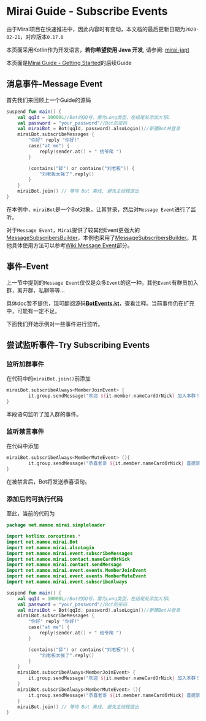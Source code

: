 # Mirai Guide - Subscribe Events

由于Mirai项目在快速推进中，因此内容时有变动，本文档的最后更新日期为```2020-02-21```，对应版本```0.17.0```

本页面采用Kotlin作为开发语言，**若你希望使用 Java 开发**, 请参阅: [mirai-japt](mirai-japt/README.md)

本页面是[Mirai Guide - Getting Started](/docs/guide_getting_started.md)的后续Guide

## 消息事件-Message Event

首先我们来回顾上一个Guide的源码

```kotlin
suspend fun main() {
    val qqId = 10000L//Bot的QQ号，需为Long类型，在结尾处添加大写L
    val password = "your_password"//Bot的密码
    val miraiBot = Bot(qqId, password).alsoLogin()//新建Bot并登录
    miraiBot.subscribeMessages {
        "你好" reply "你好!"
        case("at me") {
            reply(sender.at() + " 给爷爬 ")
        }

        (contains("舔") or contains("刘老板")) {
            "刘老板太强了".reply()
        }
    }
    miraiBot.join() // 等待 Bot 离线, 避免主线程退出
}
```

在本例中，```miraiBot```是一个Bot对象，让其登录，然后对```Message Event```进行了监听。

对于``````Message Event``````，```Mirai```提供了较其他Event更强大的[MessageSubscribersBuilder](https://github.com/mamoe/mirai/wiki/mirai-core/src/commonMain/kotlin/net.mamoe.mirai/event/MessageSubscribers.kt#L140)，本例也采用了[MessageSubscribersBuilder](https://github.com/mamoe/mirai/wiki/mirai-core/src/commonMain/kotlin/net.mamoe.mirai/event/MessageSubscribers.kt#L140)。其他具体使用方法可以参考[Wiki:Message Event](https://github.com/mamoe/mirai/wiki/Development-Guide---Kotlin#Message-Event)部分。



## 事件-Event

上一节中提到的```Message Event```仅仅是众多```Event```的这一种，其他```Event```有群员加入群，离开群，私聊等等...

具体doc暂不提供，现可翻阅源码[**BotEvents.kt**](https://github.com/mamoe/mirai/blob/master/mirai-core/src/commonMain/kotlin/net.mamoe.mirai/event/events/BotEvents.kt)，查看注释。当前事件仍在扩充中，可能有一定不足。

下面我们开始示例对一些事件进行监听。



## 尝试监听事件-Try Subscribing Events

### 监听加群事件

在代码中的```miraiBot.join()```前添加

```kotlin
miraiBot.subscribeAlways<MemberJoinEvent> {
        it.group.sendMessage("欢迎 ${it.member.nameCardOrNick} 加入本群！")
}
```

本段语句监听了加入群的事件。

### 监听禁言事件

在代码中添加

```kotlin
miraiBot.subscribeAlways<MemberMuteEvent> (){
        it.group.sendMessage("恭喜老哥 ${it.member.nameCardOrNick} 喜提禁言套餐一份")
}
```

在被禁言后，Bot将发送恭喜语句。

### 添加后的可执行代码

至此，当前的代码为

```kotlin
package net.mamoe.mirai.simpleloader

import kotlinx.coroutines.*
import net.mamoe.mirai.Bot
import net.mamoe.mirai.alsoLogin
import net.mamoe.mirai.event.subscribeMessages
import net.mamoe.mirai.contact.nameCardOrNick
import net.mamoe.mirai.contact.sendMessage
import net.mamoe.mirai.event.events.MemberJoinEvent
import net.mamoe.mirai.event.events.MemberMuteEvent
import net.mamoe.mirai.event.subscribeAlways

suspend fun main() {
    val qqId = 10000L//Bot的QQ号，需为Long类型，在结尾处添加大写L
    val password = "your_password"//Bot的密码
    val miraiBot = Bot(qqId, password).alsoLogin()//新建Bot并登录
    miraiBot.subscribeMessages {
        "你好" reply "你好!"
        case("at me") {
            reply(sender.at() + " 给爷爬 ")
        }

        (contains("舔") or contains("刘老板")) {
            "刘老板太强了".reply()
        }
    }
    miraiBot.subscribeAlways<MemberJoinEvent> {
        it.group.sendMessage("欢迎 ${it.member.nameCardOrNick} 加入本群！")
    }
    miraiBot.subscribeAlways<MemberMuteEvent> (){
        it.group.sendMessage("恭喜老哥 ${it.member.nameCardOrNick} 喜提禁言套餐一份")
    }
    miraiBot.join() // 等待 Bot 离线, 避免主线程退出
}
```

